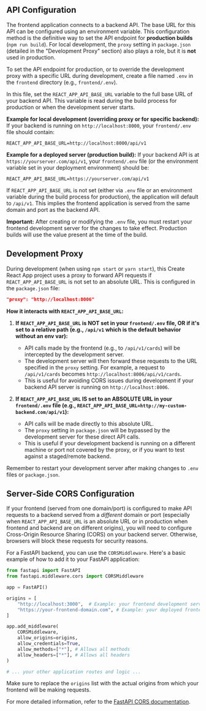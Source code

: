 ## API Configuration

The frontend application connects to a backend API. The base URL for this API can be configured using an environment variable. This configuration method is the definitive way to set the API endpoint for **production builds** (`npm run build`). For local development, the `proxy` setting in `package.json` (detailed in the "Development Proxy" section) also plays a role, but it is **not** used in production.

To set the API endpoint for production, or to override the development proxy with a specific URL during development, create a file named `.env` in the `frontend` directory (e.g., `frontend/.env`).

In this file, set the `REACT_APP_API_BASE_URL` variable to the full base URL of your backend API. This variable is read during the build process for production or when the development server starts.

**Example for local development (overriding proxy or for specific backend):**
If your backend is running on `http://localhost:8000`, your `frontend/.env` file should contain:
```
REACT_APP_API_BASE_URL=http://localhost:8000/api/v1
```

**Example for a deployed server (production build):**
If your backend API is at `https://yourserver.com/api/v1`, your `frontend/.env` file (or the environment variable set in your deployment environment) should be:
```
REACT_APP_API_BASE_URL=https://yourserver.com/api/v1
```

If `REACT_APP_API_BASE_URL` is not set (either via `.env` file or an environment variable during the build process for production), the application will default to `/api/v1`. This implies the frontend application is served from the same domain and port as the backend API.

**Important:** After creating or modifying the `.env` file, you must restart your frontend development server for the changes to take effect. Production builds will use the value present at the time of the build.

## Development Proxy

During development (when using `npm start` or `yarn start`), this Create React App project uses a proxy to forward API requests if `REACT_APP_API_BASE_URL` is not set to an absolute URL. This is configured in the `package.json` file:

```json
"proxy": "http://localhost:8006"
```

**How it interacts with `REACT_APP_API_BASE_URL`:**

1.  **If `REACT_APP_API_BASE_URL` is NOT set in your `frontend/.env` file, OR if it's set to a relative path (e.g., `/api/v1` which is the default behavior without an env var):**
    *   API calls made by the frontend (e.g., to `/api/v1/cards`) will be intercepted by the development server.
    *   The development server will then forward these requests to the URL specified in the `proxy` setting. For example, a request to `/api/v1/cards` becomes `http://localhost:8006/api/v1/cards`.
    *   This is useful for avoiding CORS issues during development if your backend API server is running on `http://localhost:8006`.

2.  **If `REACT_APP_API_BASE_URL` IS set to an ABSOLUTE URL in your `frontend/.env` file (e.g., `REACT_APP_API_BASE_URL=http://my-custom-backend.com/api/v1`):**
    *   API calls will be made directly to this absolute URL.
    *   The `proxy` setting in `package.json` will be bypassed by the development server for these direct API calls.
    *   This is useful if your development backend is running on a different machine or port not covered by the proxy, or if you want to test against a staged/remote backend.

Remember to restart your development server after making changes to `.env` files or `package.json`.

## Server-Side CORS Configuration

If your frontend (served from one domain/port) is configured to make API requests to a backend served from a *different* domain or port (especially when `REACT_APP_API_BASE_URL` is an absolute URL or in production when frontend and backend are on different origins), you will need to configure Cross-Origin Resource Sharing (CORS) on your backend server. Otherwise, browsers will block these requests for security reasons.

For a FastAPI backend, you can use the `CORSMiddleware`. Here's a basic example of how to add it to your FastAPI application:

```python
from fastapi import FastAPI
from fastapi.middleware.cors import CORSMiddleware

app = FastAPI()

origins = [
    "http://localhost:3000",  # Example: your frontend development server
    "https://your-frontend-domain.com", # Example: your deployed frontend
]

app.add_middleware(
    CORSMiddleware,
    allow_origins=origins,
    allow_credentials=True,
    allow_methods=["*"], # Allows all methods
    allow_headers=["*"], # Allows all headers
)

# ... your other application routes and logic ...
```

Make sure to replace the `origins` list with the actual origins from which your frontend will be making requests.

For more detailed information, refer to the [FastAPI CORS documentation](https://fastapi.tiangolo.com/tutorial/cors/).
